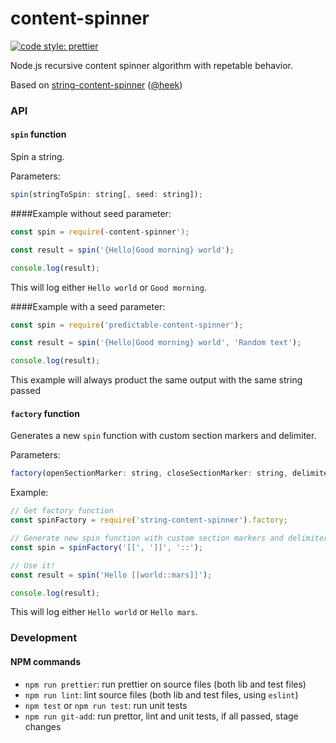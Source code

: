 # content-spinner

[![code style: prettier](https://img.shields.io/badge/code_style-prettier-ff69b4.svg?style=flat-square)](https://github.com/prettier/prettier)

Node.js recursive content spinner algorithm with repetable behavior. 

Based on [string-content-spinner](https://github.com/heek/string-content-spinner) ([@heek](https://github.com/heek/))

### API

#### `spin` function

Spin a string.

Parameters:

```js
spin(stringToSpin: string[, seed: string]);
```

####Example without seed parameter:

```js
const spin = require(-content-spinner');

const result = spin('{Hello|Good morning} world');

console.log(result);
```
This will log either `Hello world` or `Good morning`.

####Example with a seed parameter:

```js
const spin = require('predictable-content-spinner');

const result = spin('{Hello|Good morning} world', 'Random text');

console.log(result);
```
This example will always product the same output with the same string passed

#### `factory` function

Generates a new `spin` function with custom section markers and delimiter.

Parameters:

```js
factory(openSectionMarker: string, closeSectionMarker: string, delimiter: string);
```

Example:

```js
// Get factory function
const spinFactory = require('string-content-spinner').factory;

// Generate new spin function with custom section markers and delimiter
const spin = spinFactory('[[', ']]', '::');

// Use it!
const result = spin('Hello [[world::mars]]');

console.log(result);
```

This will log either `Hello world` or `Hello mars`.

### Development

#### NPM commands

- `npm run prettier`: run prettier on source files (both lib and test files)
- `npm run lint`: lint source files (both lib and test files, using `eslint`)
- `npm test` or `npm run test`: run unit tests
- `npm run git-add`: run prettor, lint and unit tests, if all passed, stage changes


